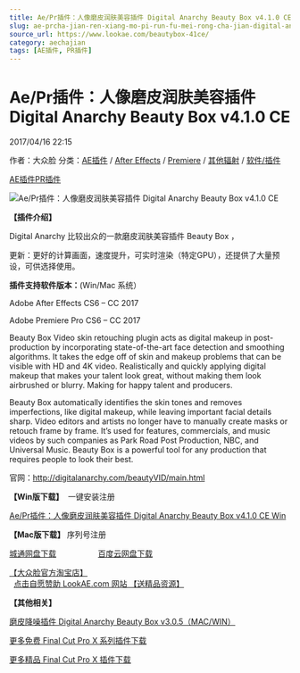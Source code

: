 ```yaml
---
title: Ae/Pr插件：人像磨皮润肤美容插件 Digital Anarchy Beauty Box v4.1.0 CE
slug: ae-prcha-jian-ren-xiang-mo-pi-run-fu-mei-rong-cha-jian-digital-anarchy-beauty-box-v4-1-0-ce
source_url: https://www.lookae.com/beautybox-41ce/
category: aechajian
tags: [AE插件, PR插件]
---
```

# Ae/Pr插件：人像磨皮润肤美容插件 Digital Anarchy Beauty Box v4.1.0 CE

2017/04/16 22:15

作者：大众脸
分类：[AE插件](https://www.lookae.com/after-effects/aechajian/) / [After Effects](https://www.lookae.com/after-effects/) / [Premiere](https://www.lookae.com/qitarjcj/premierezy/) / [其他辐射](https://www.lookae.com/others/) / [软件/插件](https://www.lookae.com/qitarjcj/)

[AE插件](https://www.lookae.com/tag/ae%e6%8f%92%e4%bb%b6/)[PR插件](https://www.lookae.com/tag/pr%e6%8f%92%e4%bb%b6/)

![Ae/Pr插件：人像磨皮润肤美容插件 Digital Anarchy Beauty Box v4.1.0 CE](https://www.lookae.com/wp-content/uploads/2016/09/Beauty-Box.jpg "Ae/Pr插件：人像磨皮润肤美容插件 Digital Anarchy Beauty Box v4.1.0 CE-LookAE.com")

**【插件介绍】**

Digital Anarchy 比较出众的一款磨皮润肤美容插件 Beauty Box ，

更新：更好的计算画面，速度提升，可实时渲染（特定GPU），还提供了大量预设，可供选择使用。

**插件支持软件版本：**(Win/Mac 系统）

Adobe After Effects CS6 – CC 2017

Adobe Premiere Pro CS6 – CC 2017

Beauty Box Video skin retouching plugin acts as digital makeup in post-production by incorporating state-of-the-art face detection and smoothing algorithms. It takes the edge off of skin and makeup problems that can be visible with HD and 4K video. Realistically and quickly applying digital makeup that makes your talent look great, without making them look airbrushed or blurry. Making for happy talent and producers.

Beauty Box automatically identifies the skin tones and removes imperfections, like digital makeup, while leaving important facial details sharp. Video editors and artists no longer have to manually create masks or retouch frame by frame. It’s used for features, commercials, and music videos by such companies as Park Road Post Production, NBC, and Universal Music. Beauty Box is a powerful tool for any production that requires people to look their best.

官网：http://digitalanarchy.com/beautyVID/main.html

**【Win版下载】**  一键安装注册

[Ae/Pr插件：人像磨皮润肤美容插件 Digital Anarchy Beauty Box v4.1.0 CE Win](https://lookae.ctfile.com/fs/nEn198606255)

**【Mac版下载】** 序列号注册

[城通网盘下载](https://lookae.ctfile.com/fs/wol171191174)                   [百度云网盘下载](https://pan.baidu.com/s/1dE6VPRj)

[【大众脸官方淘宝店】](https://lookae.taobao.com/)                [点击自愿赞助 LookAE.com 网站 【送精品资源】](https://www.lookae.com/sponsor/)

**【其他相关】**

[磨皮降噪插件 Digital Anarchy Beauty Box v3.0.5（MAC/WIN）](https://www.lookae.com/beautybox-305/)

[更多免费 Final Cut Pro X 系列插件下载](https://www.lookae.com/tag/fcpx/)

[更多精品 Final Cut Pro X 插件下载](https://lookae.taobao.com/category-766045292.htm)
